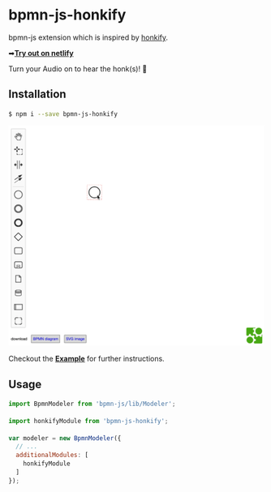 # bpmn-js-honkify

bpmn-js extension which is inspired by [honkify](https://github.com/jlengstorf/honkify).

➡[**Try out on netlify**](https://bpmn-js-honkify.netlify.com/)

Turn your Audio on to hear the honk(s)! 🦆

## Installation

```sh
$ npm i --save bpmn-js-honkify
```

![](./resources/screencast.gif)

Checkout the [**Example**](./example/) for further instructions.

## Usage
```js
import BpmnModeler from 'bpmn-js/lib/Modeler';

import honkifyModule from 'bpmn-js-honkify';

var modeler = new BpmnModeler({
  // ...
  additionalModules: [
    honkifyModule
  ]
});

```

